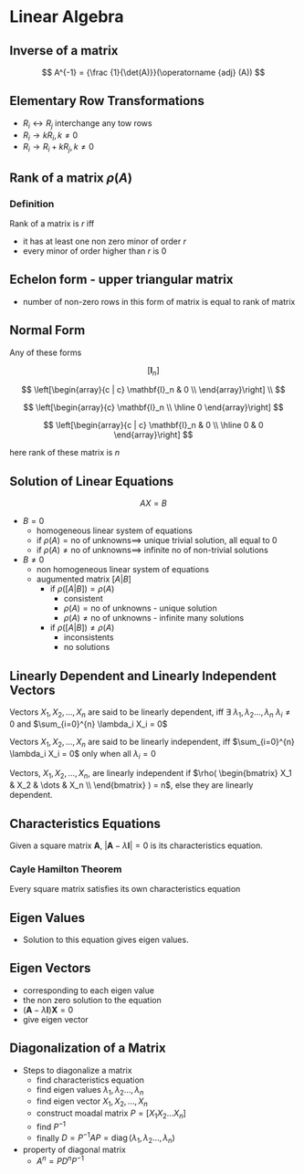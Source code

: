 # Linear Algebra

## Inverse of a matrix

$$
A^{-1} = {\frac {1}{\det(A)}}(\operatorname {adj} (A))
$$

## Elementary Row Transformations

- $R_i \leftrightarrow R_j$ interchange any tow rows
- $R_i \rightarrow kR_i, k \ne 0$
- $R_i \rightarrow R_i + k R_j, k \ne 0$

## Rank of a matrix $\rho(A)$

### Definition

Rank of a matrix is $r$ iff

- it has at least one non zero minor of order $r$
- every minor of order higher than $r$ is 0

## Echelon form - upper triangular matrix

- number of non-zero rows in this form of matrix is equal to rank of matrix

## Normal Form

Any of these forms

$$
\left[ \textbf{I}_n \right]
$$

$$
\left[\begin{array}{c | c}
\mathbf{I}_n & 0 \\
\end{array}\right] \\
$$

$$
\left[\begin{array}{c}
\mathbf{I}_n \\
\hline
0
\end{array}\right]
$$

$$
\left[\begin{array}{c | c}
\mathbf{I}_n & 0 \\
\hline
0            & 0
\end{array}\right]
$$

here rank of these matrix is $n$

## Solution of Linear Equations

$$
AX = B
$$

- $B = 0$
    - homogeneous linear system of equations
    - if $\rho(A) = \text{no of unknowns} \implies$ unique trivial solution, all equal to 0
    - if $\rho(A) \ne \text{no of unknowns} \implies$ infinite no of non-trivial solutions
- $B \ne 0$
    - non homogeneous linear system of equations
    - augumented matrix $[A | B]$
        - if $\rho([A|B]) = \rho(A)$
            - consistent
            - $\rho(A) = \text{no of unknowns}$ - unique solution
            - $\rho(A) \ne \text{no of unknowns}$ - infinite many
                solutions
        - if $\rho([A|B]) \ne \rho(A)$
            - inconsistents
            - no solutions

## Linearly Dependent and Linearly Independent Vectors

Vectors $X_1, X_2, \dots, X_n$ are said to be linearly dependent, iff
$\exists$ $\lambda_1, \lambda_2 \dots, \lambda_n$ $\lambda_i \ne 0$ and
$\sum_{i=0}^{n} \lambda_i X_i = 0$

Vectors $X_1, X_2, \dots, X_n$ are said to be linearly independent, iff
$\sum_{i=0}^{n} \lambda_i X_i = 0$ only when all $\lambda_i = 0$

Vectors, $X_1, X_2, \dots, X_n$, are linearly independent if
$\rho(
\begin{bmatrix}
X_1 & X_2 & \dots & X_n \\
\end{bmatrix}
) = n$, else they are linearly dependent.

## Characteristics Equations

Given a square matrix $\textbf{A}$,
$|\textbf{A} - \lambda \textbf{I} | = 0$ is its characteristics
equation.

### Cayle Hamilton Theorem

Every square matrix satisfies its own characteristics equation

## Eigen Values

- Solution to this equation gives eigen values.

## Eigen Vectors

- corresponding to each eigen value
- the non zero solution to the equation
- $(\textbf{A} - \lambda \textbf{I}) \textbf{X} = 0$
- give eigen vector

## Diagonalization of a Matrix

- Steps to diagonalize a matrix
    - find characteristics equation
    - find eigen values $\lambda_1, \lambda_2 \dots, \lambda_n$
    - find eigen vector $X_1, X_2, \dots, X_n$
    - construct moadal matrix $P = [X_1 X_2 \dots X_n]$
    - find $P^{-1}$
    - finally
        $D = P^{-1}AP = \operatorname{diag}(\lambda_1, \lambda_2 \dots, \lambda_n)$
- property of diagonal matrix
    - $A^n = PD^nP^{-1}$
